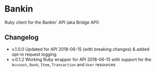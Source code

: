 # Bankin

Ruby client for the Bankin' API (aka Bridge API)

Changelog
---------

* v.1.0.0 Updated for API 2018-06-15 (with breaking changes) & added opt-in request logging
* v.0.1.2 Working Ruby wrapper for API 2018-06-15 with support for the `Account`, `Bank`, `Item`, `Transaction` and `User` resources

